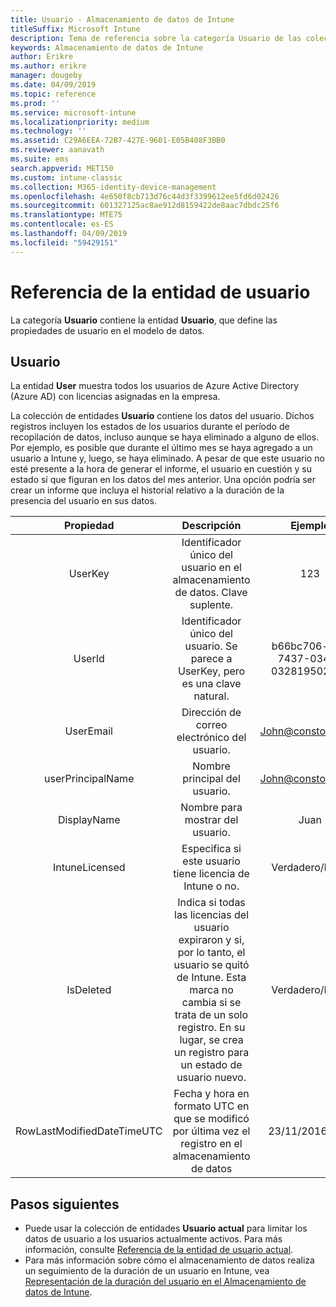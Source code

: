 ```yaml
---
title: Usuario - Almacenamiento de datos de Intune
titleSuffix: Microsoft Intune
description: Tema de referencia sobre la categoría Usuario de las colecciones de entidades de la API de Almacenamiento de datos de Intune.
keywords: Almacenamiento de datos de Intune
author: Erikre
ms.author: erikre
manager: dougeby
ms.date: 04/09/2019
ms.topic: reference
ms.prod: ''
ms.service: microsoft-intune
ms.localizationpriority: medium
ms.technology: ''
ms.assetid: C29A6EEA-72B7-427E-9601-E05B408F3BB0
ms.reviewer: aanavath
ms.suite: ems
search.appverid: MET150
ms.custom: intune-classic
ms.collection: M365-identity-device-management
ms.openlocfilehash: 4e650f8cb713d76c44d3f3399612ee5fd6d02426
ms.sourcegitcommit: 601327125ac8ae912d8159422de8aac7dbdc25f6
ms.translationtype: MTE75
ms.contentlocale: es-ES
ms.lasthandoff: 04/09/2019
ms.locfileid: "59429151"
---
```

# <a name="reference-for-user-entity"></a>Referencia de la entidad de usuario

La categoría **Usuario** contiene la entidad **Usuario**, que define las propiedades de usuario en el modelo de datos.

## <a name="user"></a>Usuario

La entidad **User** muestra todos los usuarios de Azure Active Directory (Azure AD) con licencias asignadas en la empresa.

La colección de entidades **Usuario** contiene los datos del usuario. Dichos registros incluyen los estados de los usuarios durante el período de recopilación de datos, incluso aunque se haya eliminado a alguno de ellos. Por ejemplo, es posible que durante el último mes se haya agregado a un usuario a Intune y, luego, se haya eliminado. A pesar de que este usuario no esté presente a la hora de generar el informe, el usuario en cuestión y su estado sí que figuran en los datos del mes anterior. Una opción podría ser crear un informe que incluya el historial relativo a la duración de la presencia del usuario en sus datos.

|          Propiedad          |                                                                                                           Descripción                                                                                                          |                Ejemplo               |
|:--------------------------:|:------------------------------------------------------------------------------------------------------------------------------------------------------------------------------------------------------------------------------:|:------------------------------------:|
| UserKey                    | Identificador único del usuario en el almacenamiento de datos. Clave suplente.                                                                                                                                                         | 123                                  |
| UserId                     | Identificador único del usuario. Se parece a UserKey, pero es una clave natural.                                                                                                                                                    | b66bc706-ffff-7437-0340-032819502773 |
| UserEmail                  | Dirección de correo electrónico del usuario.                                                                                                                                                                                                     | John@constoso.com                    |
| userPrincipalName                        | Nombre principal del usuario.                                                                                                                                                                                               | John@constoso.com                    |
| DisplayName                | Nombre para mostrar del usuario.                                                                                                                                                                                                      | Juan                                 |
| IntuneLicensed             | Especifica si este usuario tiene licencia de Intune o no.                                                                                                                                                                              | Verdadero/Falso                           |
| IsDeleted                  | Indica si todas las licencias del usuario expiraron y si, por lo tanto, el usuario se quitó de Intune. Esta marca no cambia si se trata de un solo registro. En su lugar, se crea un registro para un estado de usuario nuevo. | Verdadero/Falso                           |
| RowLastModifiedDateTimeUTC | Fecha y hora en formato UTC en que se modificó por última vez el registro en el almacenamiento de datos                                                                                                                                                 | 23/11/2016 0:00                      |


## <a name="next-steps"></a>Pasos siguientes
 - Puede usar la colección de entidades **Usuario actual** para limitar los datos de usuario a los usuarios actualmente activos. Para más información, consulte [Referencia de la entidad de usuario actual](reports-ref-current-user.md).
 - Para más información sobre cómo el almacenamiento de datos realiza un seguimiento de la duración de un usuario en Intune, vea [Representación de la duración del usuario en el Almacenamiento de datos de Intune](reports-ref-user-timeline.md).
